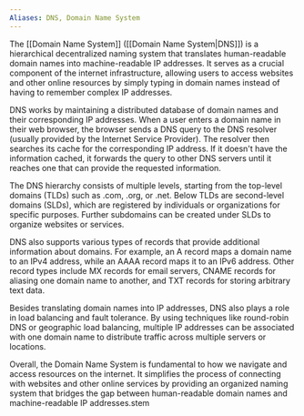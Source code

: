 ```yaml
---
Aliases: DNS, Domain Name System
---
```


The [[Domain Name System]] ([[Domain Name System|DNS]]) is a hierarchical decentralized naming system that translates human-readable domain names into machine-readable IP addresses. It serves as a crucial component of the internet infrastructure, allowing users to access websites and other online resources by simply typing in domain names instead of having to remember complex IP addresses.

DNS works by maintaining a distributed database of domain names and their corresponding IP addresses. When a user enters a domain name in their web browser, the browser sends a DNS query to the DNS resolver (usually provided by the Internet Service Provider). The resolver then searches its cache for the corresponding IP address. If it doesn't have the information cached, it forwards the query to other DNS servers until it reaches one that can provide the requested information.

The DNS hierarchy consists of multiple levels, starting from the top-level domains (TLDs) such as .com, .org, or .net. Below TLDs are second-level domains (SLDs), which are registered by individuals or organizations for specific purposes. Further subdomains can be created under SLDs to organize websites or services.

DNS also supports various types of records that provide additional information about domains. For example, an A record maps a domain name to an IPv4 address, while an AAAA record maps it to an IPv6 address. Other record types include MX records for email servers, CNAME records for aliasing one domain name to another, and TXT records for storing arbitrary text data.

Besides translating domain names into IP addresses, DNS also plays a role in load balancing and fault tolerance. By using techniques like round-robin DNS or geographic load balancing, multiple IP addresses can be associated with one domain name to distribute traffic across multiple servers or locations.

Overall, the Domain Name System is fundamental to how we navigate and access resources on the internet. It simplifies the process of connecting with websites and other online services by providing an organized naming system that bridges the gap between human-readable domain names and machine-readable IP addresses.stem
